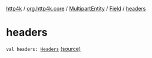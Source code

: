 [http4k](../../../index.md) / [org.http4k.core](../../index.md) / [MultipartEntity](../index.md) / [Field](index.md) / [headers](./headers.md)

# headers

`val headers: `[`Headers`](../../-headers.md) [(source)](https://github.com/http4k/http4k/blob/master/http4k-multipart/src/main/kotlin/org/http4k/core/MultipartFormBody.kt#L21)